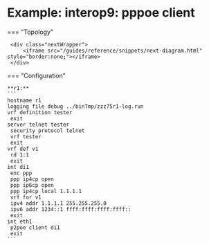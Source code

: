 # Example: interop9: pppoe client
    
=== "Topology"
    
     <div class="nextWrapper">
         <iframe src="/guides/reference/snippets/next-diagram.html" style="border:none;"></iframe>
     </div>

    
=== "Configuration"
    
    **r1:**
    ```
    hostname r1
    logging file debug ../binTmp/zzz75r1-log.run
    vrf definition tester
     exit
    server telnet tester
     security protocol telnet
     vrf tester
     exit
    vrf def v1
     rd 1:1
     exit
    int di1
     enc ppp
     ppp ip4cp open
     ppp ip6cp open
     ppp ip4cp local 1.1.1.1
     vrf for v1
     ipv4 addr 1.1.1.1 255.255.255.0
     ipv6 addr 1234::1 ffff:ffff:ffff:ffff::
     exit
    int eth1
     p2poe client di1
     exit
    ```
